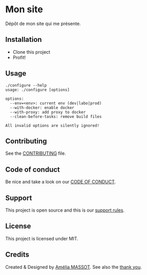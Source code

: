 # Mon site

Dépôt de mon site qui me présente.

## Installation

- Clone this project
- Profit!

## Usage

```
./configure --help
usage: ./configure [options]

options:
  --env=<env>: current env (dev|labo|prod)
  --with-docker: enable docker
  --with-proxy: add proxy to docker
  --clean-before-tasks: remove build files

All invalid options are silently ignored!
```

## Contributing

See the [CONTRIBUTING](.github/CONTRIBUTING.md) file.

## Code of conduct

Be nice and take a look on our [CODE OF CONDUCT](.github/CODE_OF_CONDUCT.md).

## Support

This project is open source and this is our [support rules](.github/SUPPORT.md).

## License

This project is licensed under MIT.

## Credits

Created & Designed by [Amélia MASSOT](https://github.com/Zveltana).
See also the [thank you](.github/thank-you.md).
